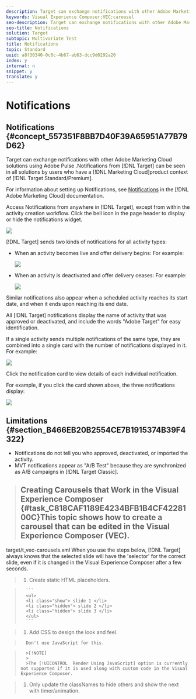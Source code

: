 ```yaml
---
description: Target can exchange notifications with other Adobe Marketing Cloud solutions using Adobe Pulse.
keywords: Visual Experience Composer;VEC;carousel
seo-description: Target can exchange notifications with other Adobe Marketing Cloud solutions using Adobe Pulse.
seo-title: Notifications
solution: Target
subtopic: Multivariate Test
title: Notifications
topic: Standard
uuid: a8f30340-0c0c-4b67-ab63-dcc9d0292a20
index: y
internal: n
snippet: y
translate: y
---
```


# Notifications

## Notifications {#concept_557351F8BB7D40F39A65951A77B79D62}<keyword>
  Target
</keyword> can exchange notifications with other 
<keyword>
  Adobe Marketing Cloud
</keyword> solutions using 
<keyword>
  Adobe Pulse
</keyword>.Notifications from [!DNL  Target] can be seen in all solutions by users who have a [!DNL  Marketing Cloud]product context of [!DNL  Target Standard/Premium]. 

For information about setting up Notifications, see [ Notifications](https://marketing.adobe.com/resources/help/en_US/mcloud/notifications.html) in the [!DNL  Adobe Marketing Cloud] documentation. 

Access Notifications from anywhere in [!DNL  Target], except from within the activity creation workflow. Click the bell icon in the page header to display or hide the notifications widget. 

![](../graphics/notifications-shell.png) 

[!DNL  Target] sends two kinds of notifications for all activity types: 


* When an activity becomes live and offer delivery begins: For example: 

  ![](../graphics/notif_app.png) 

* When an activity is deactivated and offer delivery ceases: For example: 

  ![](../graphics/notif-deact.png) 



Similar notifications also appear when a scheduled activity reaches its start date, and when it ends upon reaching its end date. 

All [!DNL  Target] notifications display the name of activity that was approved or deactivated, and include the words "Adobe Target" for easy identification. 

If a single activity sends multiple notifications of the same type, they are combined into a single card with the number of notifications displayed in it. For example: 

![](../graphics/notif-multi.png) 

Click the notification card to view details of each individual notification. 

For example, if you click the card shown above, the three notifications display: 

![](../graphics/notif-multi-open.png) 

## Limitations {#section_B466EB20B2554CE7B1915374B39F4322}


* Notifications do not tell you who approved, deactivated, or imported the activity.
* MVT notifications appear as "A/B Test" because they are synchronized as A/B campaigns in [!DNL  Target Classic].

>## Creating Carousels that Work in the Visual Experience Composer {#task_C818CAF1189E4234BFB1B4CF4228100C}This topic shows how to create a carousel that can be edited in the Visual Experience Composer (VEC). 
<draft-comment otherprops="merge">
  target/t_vec-carousels.xml 
</draft-comment>When you use the steps below, [!DNL  Target] always knows that the selected slide will have the 'selector' for the correct slide, even if it is changed in the Visual Experience Composer after a few seconds. 

>1. Create static HTML placeholders.

>    
>       ```
>       <ul>
>       <li class="show"> slide 1 </li>
>       <li class="hidden"> slide 2 </li>
>       <li class="hidden"> slide 3 </li>
>       </ul>
>       ```

>1. Add CSS to design the look and feel.

>       Don't use JavaScript for this. 


>       >[!NOTE]
>       >
>       >The [!UICONTROL  Render Using JavaScript] option is currently not supported if it is used along with custom code in the Visual Experience Composer. 

>1. Only update the classNames to hide others and show the next with timer/animation.

